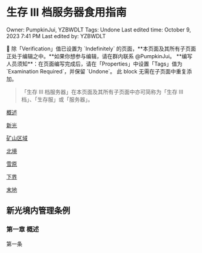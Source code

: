 # 生存 III 档服务器食用指南

Owner: PumpkinJui, YZBWDLT
Tags: Undone
Last edited time: October 9, 2023 7:41 PM
Last edited by: YZBWDLT

<aside>
🚧 除「Verification」值已设置为 `Indefinitely` 的页面，**本页面及其所有子页面正处于编辑之中。**如果你想参与编辑，请在群内联系 @PumpkinJui。
**编写人员须知**：在页面编写完成后，请在「Properties」中设置「Tags」值为 `Examination Required`，并保留 `Undone`。
此 block 无需在子页面中重复添加。

</aside>

> 「生存 III 档服务器」在本页面及其所有子页面中亦可简称为「生存 III 档」、「生存服」或「服务器」。
> 

[概述](%E7%94%9F%E5%AD%98%20III%20%E6%A1%A3%E6%9C%8D%E5%8A%A1%E5%99%A8%E9%A3%9F%E7%94%A8%E6%8C%87%E5%8D%97%20c8a1e29ddb364f3caea17bac722fab3a/%E6%A6%82%E8%BF%B0%2019a9339485054d4882340865773b8f72.md)

[新光](%E7%94%9F%E5%AD%98%20III%20%E6%A1%A3%E6%9C%8D%E5%8A%A1%E5%99%A8%E9%A3%9F%E7%94%A8%E6%8C%87%E5%8D%97%20c8a1e29ddb364f3caea17bac722fab3a/%E6%96%B0%E5%85%89%204b3408e46b5b48e8a4ccd8a73697af0a.md)

[矿山区域](%E7%94%9F%E5%AD%98%20III%20%E6%A1%A3%E6%9C%8D%E5%8A%A1%E5%99%A8%E9%A3%9F%E7%94%A8%E6%8C%87%E5%8D%97%20c8a1e29ddb364f3caea17bac722fab3a/%E7%9F%BF%E5%B1%B1%E5%8C%BA%E5%9F%9F%2029c3df11668a443ea5568a09577005d2.md)

[北境](%E7%94%9F%E5%AD%98%20III%20%E6%A1%A3%E6%9C%8D%E5%8A%A1%E5%99%A8%E9%A3%9F%E7%94%A8%E6%8C%87%E5%8D%97%20c8a1e29ddb364f3caea17bac722fab3a/%E5%8C%97%E5%A2%83%20fb68c27bbc914842b76caa885de7a29b.md)

[雪原](%E7%94%9F%E5%AD%98%20III%20%E6%A1%A3%E6%9C%8D%E5%8A%A1%E5%99%A8%E9%A3%9F%E7%94%A8%E6%8C%87%E5%8D%97%20c8a1e29ddb364f3caea17bac722fab3a/%E9%9B%AA%E5%8E%9F%20ac4c22d4a3cc4994819a4cbe7b70d9a2.md)

[下界](%E7%94%9F%E5%AD%98%20III%20%E6%A1%A3%E6%9C%8D%E5%8A%A1%E5%99%A8%E9%A3%9F%E7%94%A8%E6%8C%87%E5%8D%97%20c8a1e29ddb364f3caea17bac722fab3a/%E4%B8%8B%E7%95%8C%20a70212c1bc16489aa595f1c29b0ca093.md)

[末地](%E7%94%9F%E5%AD%98%20III%20%E6%A1%A3%E6%9C%8D%E5%8A%A1%E5%99%A8%E9%A3%9F%E7%94%A8%E6%8C%87%E5%8D%97%20c8a1e29ddb364f3caea17bac722fab3a/%E6%9C%AB%E5%9C%B0%2025c385c934aa48b2b132dce66d69c314.md)

## 新光境内管理条例

### **第一章 概述**

第一条